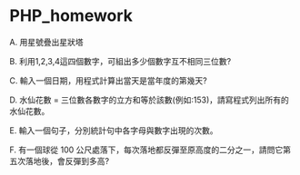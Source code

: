 # PHP_homework
A. 用星號疊出星狀塔

B. 利用1,2,3,4這四個數字，可組出多少個數字互不相同三位數?

C. 輸入一個日期，用程式計算出當天是當年度的第幾天?

D. 水仙花數 = 三位數各數字的立方和等於該數(例如:153)，請寫程式列出所有的水仙花數。

E. 輸入一個句子，分別統計句中各字母與數字出現的次數。

F. 有一個球從 100 公尺處落下，每次落地都反彈至原高度的二分之一，請問它第五次落地後，會反彈到多高?


